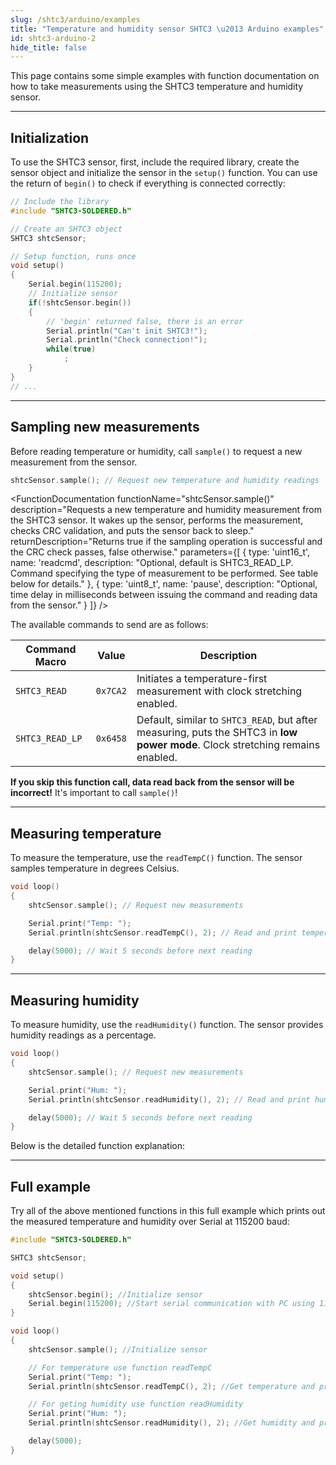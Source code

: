 ```yaml
---
slug: /shtc3/arduino/examples
title: "Temperature and humidity sensor SHTC3 \u2013 Arduino examples"
id: shtc3-arduino-2
hide_title: false
---
```

This page contains some simple examples with function documentation on how to take measurements using the SHTC3 temperature and humidity sensor.

---

## Initialization

To use the SHTC3 sensor, first, include the required library, create the sensor object and initialize the sensor in the `setup()` function. You can use the return of `begin()` to check if everything is connected correctly:
```cpp
// Include the library
#include "SHTC3-SOLDERED.h"

// Create an SHTC3 object
SHTC3 shtcSensor;

// Setup function, runs once
void setup()
{
    Serial.begin(115200);
    // Initialize sensor
    if(!shtcSensor.begin())
    {
        // 'begin' returned false, there is an error
        Serial.println("Can't init SHTC3!");
        Serial.println("Check connection!");
        while(true)
            ;
    }
}
// ...
```

<FunctionDocumentation
  functionName="shtcSensor.begin()"
  description="Initializes the SHTC3 sensor, setting up communication over I2C and verifying its presence."
  returnDescription="Returns true if initialization is successful, false otherwise."
  parameters={[]}
/>

---

## Sampling new measurements

Before reading temperature or humidity, call `sample()` to request a new measurement from the sensor.

```cpp
shtcSensor.sample(); // Request new temperature and humidity readings
```

<FunctionDocumentation
  functionName="shtcSensor.sample()"
  description="Requests a new temperature and humidity measurement from the SHTC3 sensor. It wakes up the sensor, performs the measurement, checks CRC validation, and puts the sensor back to sleep."
  returnDescription="Returns true if the sampling operation is successful and the CRC check passes, false otherwise."
  parameters={[
    { type: 'uint16_t', name: 'readcmd', description: "Optional, default is SHTC3_READ_LP. Command specifying the type of measurement to be performed. See table below for details." },
    { type: 'uint8_t', name: 'pause', description: "Optional, time delay in milliseconds between issuing the command and reading data from the sensor." }
  ]}
/>

The available commands to send are as follows:

| Command Macro   | Value    | Description                                                                                                                    |
| --------------- | -------- | ------------------------------------------------------------------------------------------------------------------------------ |
| `SHTC3_READ`    | `0x7CA2` | Initiates a temperature-first measurement with clock stretching enabled.                                                       |
| `SHTC3_READ_LP` | `0x6458` | Default, similar to `SHTC3_READ`, but after measuring, puts the SHTC3 in **low power mode**. Clock stretching remains enabled. |

<WarningBox>**If you skip this function call, data read back from the sensor will be incorrect!** It's important to call `sample()`!</WarningBox>

---

## Measuring temperature

To measure the temperature, use the `readTempC()` function. The sensor samples temperature in degrees Celsius.

```cpp
void loop()
{
    shtcSensor.sample(); // Request new measurements

    Serial.print("Temp: ");
    Serial.println(shtcSensor.readTempC(), 2); // Read and print temperature

    delay(5000); // Wait 5 seconds before next reading
}
```

<FunctionDocumentation
  functionName="shtcSensor.readTempC()"
  description="Reads the current temperature from the SHTC3 sensor in degrees Celsius."
  returnDescription="Returns a float value representing the temperature in degrees Celsius."
  parameters={[]}
/>

---

## Measuring humidity

To measure humidity, use the `readHumidity()` function. The sensor provides humidity readings as a percentage.

```cpp title="Measuring humidity"
void loop()
{
    shtcSensor.sample(); // Request new measurements

    Serial.print("Hum: ");
    Serial.println(shtcSensor.readHumidity(), 2); // Read and print humidity

    delay(5000); // Wait 5 seconds before next reading
}
```

Below is the detailed function explanation:

<FunctionDocumentation
  functionName="shtcSensor.readHumidity()"
  description="Reads the current relative humidity from the SHTC3 sensor as a percentage."
  returnDescription="Returns a float value representing the relative humidity in percentage (%)."
  parameters={[]}
/>

---

## Full example

Try all of the above mentioned functions in this full example which prints out the measured temperature and humidity over Serial at 115200 baud:

```cpp
#include "SHTC3-SOLDERED.h"

SHTC3 shtcSensor;

void setup()
{
    shtcSensor.begin(); //Initialize sensor
    Serial.begin(115200); //Start serial communication with PC using 115200 baudrate
}

void loop()
{
    shtcSensor.sample(); //Initialize sensor

    // For temperature use function readTempC
    Serial.print("Temp: ");
    Serial.println(shtcSensor.readTempC(), 2); //Get temperature and print

    // For geting humidity use function readHumidity
    Serial.print("Hum: ");
    Serial.println(shtcSensor.readHumidity(), 2); //Get humidity and print

    delay(5000);
}
```
<QuickLink 
  title="TempAndHumidity.ino" 
  description="Example file for using SHTC3 sensor with easyC/Qwiic/I2C"
  url="https://github.com/SolderedElectronics/Soldered-SHTC3-Temperature-Humidity-Sensor-Arduino-Library/blob/main/examples/TempAndHumidity/TempAndHumidity.ino" 
/>

<!-- Add the example result here, add pictures -->